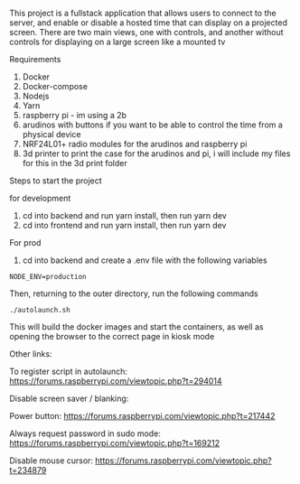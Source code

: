 This project is a fullstack application that allows users to connect to the server, and enable or disable a hosted time that can display on a projected screen. There are two main views, one with controls, and another without controls for displaying on a large screen like a mounted tv

Requirements
1. Docker
2. Docker-compose
3. Nodejs
4. Yarn
5. raspberry pi - im using a 2b
6. arudinos with buttons if you want to be able to control the time from a physical device
7. NRF24L01+ radio modules for the arudinos and raspberry pi
8. 3d printer to print the case for the arudinos and pi, i will include my files for this in the 3d print folder

Steps to start the project

for development
1. cd into backend and run yarn install, then run yarn dev
2. cd into frontend and run yarn install, then run yarn dev


For prod
1. cd into backend and create a .env file with the following variables
```
NODE_ENV=production
```
Then, returning to the outer directory, run the following commands
```
./autolaunch.sh
```

This will build the docker images and start the containers, as well as opening the browser to the correct page in kiosk mode 

Other links:

To register script in autolaunch: https://forums.raspberrypi.com/viewtopic.php?t=294014

Disable screen saver / blanking:

Power button: https://forums.raspberrypi.com/viewtopic.php?t=217442

Always request password in sudo mode: https://forums.raspberrypi.com/viewtopic.php?t=169212

Disable mouse cursor: https://forums.raspberrypi.com/viewtopic.php?t=234879